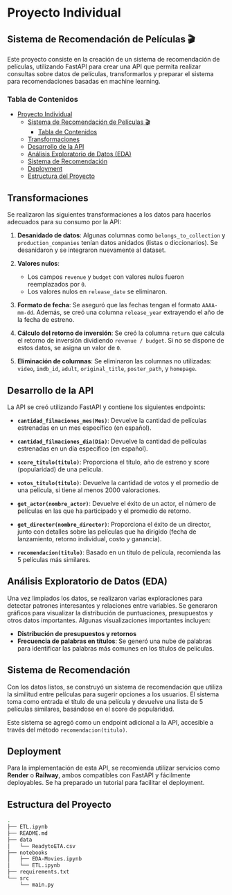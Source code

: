 # Proyecto Individual
## Sistema de Recomendación de Películas 🎬

Este proyecto consiste en la creación de un sistema de recomendación de películas, utilizando FastAPI para crear una API que permita realizar consultas sobre datos de películas, transformarlos y preparar el sistema para recomendaciones basadas en machine learning.

### Tabla de Contenidos
- [Proyecto Individual](#proyecto-individual)
  - [Sistema de Recomendación de Películas 🎬](#sistema-de-recomendación-de-películas-)
    - [Tabla de Contenidos](#tabla-de-contenidos)
  - [Transformaciones](#transformaciones)
  - [Desarrollo de la API](#desarrollo-de-la-api)
  - [Análisis Exploratorio de Datos (EDA)](#análisis-exploratorio-de-datos-eda)
  - [Sistema de Recomendación](#sistema-de-recomendación)
  - [Deployment](#deployment)
  - [Estructura del Proyecto](#estructura-del-proyecto)

## Transformaciones

Se realizaron las siguientes transformaciones a los datos para hacerlos adecuados para su consumo por la API:

1. **Desanidado de datos**: Algunas columnas como `belongs_to_collection` y `production_companies` tenían datos anidados (listas o diccionarios). Se desanidaron y se integraron nuevamente al dataset.
   
2. **Valores nulos**: 
   - Los campos `revenue` y `budget` con valores nulos fueron reemplazados por `0`.
   - Los valores nulos en `release_date` se eliminaron.
   
3. **Formato de fecha**: Se aseguró que las fechas tengan el formato `AAAA-mm-dd`. Además, se creó una columna `release_year` extrayendo el año de la fecha de estreno.
   
4. **Cálculo del retorno de inversión**: Se creó la columna `return` que calcula el retorno de inversión dividiendo `revenue / budget`. Si no se dispone de estos datos, se asigna un valor de `0`.

5. **Eliminación de columnas**: Se eliminaron las columnas no utilizadas: `video`, `imdb_id`, `adult`, `original_title`, `poster_path`, y `homepage`.

## Desarrollo de la API

La API se creó utilizando FastAPI y contiene los siguientes endpoints:

- **`cantidad_filmaciones_mes(Mes)`**: Devuelve la cantidad de películas estrenadas en un mes específico (en español).
  
- **`cantidad_filmaciones_dia(Dia)`**: Devuelve la cantidad de películas estrenadas en un día específico (en español).
  
- **`score_titulo(titulo)`**: Proporciona el título, año de estreno y score (popularidad) de una película.

- **`votos_titulo(titulo)`**: Devuelve la cantidad de votos y el promedio de una película, si tiene al menos 2000 valoraciones.

- **`get_actor(nombre_actor)`**: Devuelve el éxito de un actor, el número de películas en las que ha participado y el promedio de retorno.

- **`get_director(nombre_director)`**: Proporciona el éxito de un director, junto con detalles sobre las películas que ha dirigido (fecha de lanzamiento, retorno individual, costo y ganancia).

- **`recomendacion(titulo)`**: Basado en un título de película, recomienda las 5 películas más similares.

## Análisis Exploratorio de Datos (EDA)

Una vez limpiados los datos, se realizaron varias exploraciones para detectar patrones interesantes y relaciones entre variables. 
Se generaron gráficos para visualizar la distribución de puntuaciones, presupuestos y otros datos importantes. Algunas visualizaciones importantes incluyen:

- **Distribución de presupuestos y retornos**
- **Frecuencia de palabras en títulos**: Se generó una nube de palabras para identificar las palabras más comunes en los títulos de películas.

## Sistema de Recomendación

Con los datos listos, se construyó un sistema de recomendación que utiliza la similitud entre películas para sugerir opciones a los usuarios. El sistema toma como entrada el título de una película y devuelve una lista de 5 películas similares, basándose en el score de popularidad.

Este sistema se agregó como un endpoint adicional a la API, accesible a través del método `recomendacion(titulo)`.

## Deployment

Para la implementación de esta API, se recomienda utilizar servicios como **Render** o **Railway**, ambos compatibles con FastAPI y fácilmente deployables. Se ha preparado un tutorial para facilitar el deployment.

## Estructura del Proyecto

```bash
.
├── ETL.ipynb
├── README.md
├── data
│   └── ReadytoETA.csv
├── notebooks
│   ├── EDA-Movies.ipynb
│   └── ETL.ipynb
├── requirements.txt
└── src
    └── main.py